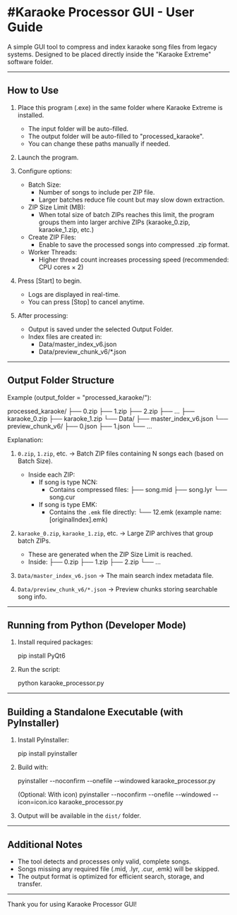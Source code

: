 #Karaoke Processor GUI - User Guide
==================================

A simple GUI tool to compress and index karaoke song files from legacy systems.
Designed to be placed directly inside the "Karaoke Extreme" software folder.

--------------------------------------------------------------------------------
How to Use
--------------------------------------------------------------------------------

1. Place this program (.exe) in the same folder where Karaoke Extreme is installed.
   - The input folder will be auto-filled.
   - The output folder will be auto-filled to "processed_karaoke".
   - You can change these paths manually if needed.

2. Launch the program.

3. Configure options:
   - Batch Size:
     - Number of songs to include per ZIP file.
     - Larger batches reduce file count but may slow down extraction.
   - ZIP Size Limit (MB):
     - When total size of batch ZIPs reaches this limit,
       the program groups them into larger archive ZIPs (karaoke_0.zip, karaoke_1.zip, etc.)
   - Create ZIP Files:
     - Enable to save the processed songs into compressed .zip format.
   - Worker Threads:
     - Higher thread count increases processing speed (recommended: CPU cores × 2)

4. Press [Start] to begin.
   - Logs are displayed in real-time.
   - You can press [Stop] to cancel anytime.

5. After processing:
   - Output is saved under the selected Output Folder.
   - Index files are created in:
     - Data/master_index_v6.json
     - Data/preview_chunk_v6/*.json

--------------------------------------------------------------------------------
Output Folder Structure
--------------------------------------------------------------------------------

Example (output_folder = "processed_karaoke/"):

processed_karaoke/
├── 0.zip
├── 1.zip
├── 2.zip
├── ...
├── karaoke_0.zip
├── karaoke_1.zip
└── Data/
    ├── master_index_v6.json
    └── preview_chunk_v6/
        ├── 0.json
        ├── 1.json
        └── ...

Explanation:

1. `0.zip`, `1.zip`, etc. → Batch ZIP files containing N songs each (based on Batch Size).
   - Inside each ZIP:
     - If song is type NCN:
       - Contains compressed files:
         ├── song.mid
         ├── song.lyr
         └── song.cur
     - If song is type EMK:
       - Contains the `.emk` file directly:
         └── 12.emk  (example name: [originalIndex].emk)

2. `karaoke_0.zip`, `karaoke_1.zip`, etc. → Large ZIP archives that group batch ZIPs.
   - These are generated when the ZIP Size Limit is reached.
   - Inside:
     ├── 0.zip
     ├── 1.zip
     ├── 2.zip
     └── ...

3. `Data/master_index_v6.json` → The main search index metadata file.
4. `Data/preview_chunk_v6/*.json` → Preview chunks storing searchable song info.

--------------------------------------------------------------------------------
Running from Python (Developer Mode)
--------------------------------------------------------------------------------

1. Install required packages:

    pip install PyQt6

2. Run the script:

    python karaoke_processor.py

--------------------------------------------------------------------------------
Building a Standalone Executable (with PyInstaller)
--------------------------------------------------------------------------------

1. Install PyInstaller:

    pip install pyinstaller

2. Build with:

    pyinstaller --noconfirm --onefile --windowed karaoke_processor.py

    (Optional: With icon)
    pyinstaller --noconfirm --onefile --windowed --icon=icon.ico karaoke_processor.py

3. Output will be available in the `dist/` folder.

--------------------------------------------------------------------------------
Additional Notes
--------------------------------------------------------------------------------

- The tool detects and processes only valid, complete songs.
- Songs missing any required file (.mid, .lyr, .cur, .emk) will be skipped.
- The output format is optimized for efficient search, storage, and transfer.

--------------------------------------------------------------------------------

Thank you for using Karaoke Processor GUI!
